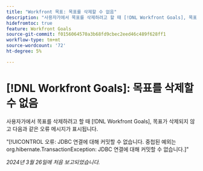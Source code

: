 ```yaml
---
title: "Workfront 목표: 목표를 삭제할 수 없음"
description: "사용자가에서 목표를 삭제하려고 할 때 [!DNL Workfront Goals], 목표가 삭제되지 않고 사용자에게 오류 메시지가 표시됩니다."
hidefromtoc: true
feature: Workfront Goals
source-git-commit: f0156064570a3b68fd9cbec2eed46c489f628ff1
workflow-type: tm+mt
source-wordcount: '72'
ht-degree: 5%

---
```



# [!DNL Workfront Goals]: 목표를 삭제할 수 없음

사용자가에서 목표를 삭제하려고 할 때 [!DNL Workfront Goals], 목표가 삭제되지 않고 다음과 같은 오류 메시지가 표시됩니다.

&quot;[!UICONTROL 오류: JDBC 연결에 대해 커밋할 수 없습니다. 중첩된 예외는 org.hibernate.TransactionException: JDBC 연결에 대해 커밋할 수 없습니다.]&quot;

_2024년 3월 26일에 처음 보고되었습니다._
